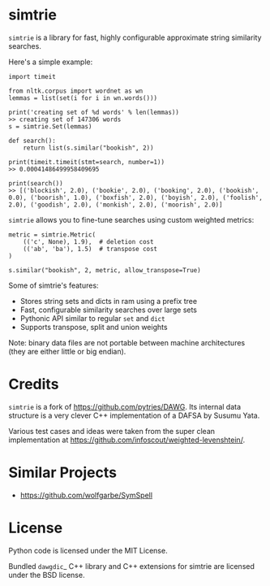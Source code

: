 # simtrie

`simtrie` is a library for fast, highly
configurable approximate string similarity
searches.

Here's a simple example:

```
import timeit

from nltk.corpus import wordnet as wn
lemmas = list(set(i for i in wn.words()))

print('creating set of %d words' % len(lemmas))
>> creating set of 147306 words
s = simtrie.Set(lemmas)

def search():
	return list(s.similar("bookish", 2))

print(timeit.timeit(stmt=search, number=1))
>> 0.00041486499958409695

print(search())
>> [('blockish', 2.0), ('bookie', 2.0), ('booking', 2.0), ('bookish', 0.0), ('boorish', 1.0), ('boxfish', 2.0), ('boyish', 2.0), ('foolish', 2.0), ('goodish', 2.0), ('monkish', 2.0), ('moorish', 2.0)]

```

`simtrie` allows you to fine-tune searches using custom
weighted metrics:

```
metric = simtrie.Metric(
    (('c', None), 1.9),  # deletion cost
    (('ab', 'ba'), 1.5)  # transpose cost
)

s.similar("bookish", 2, metric, allow_transpose=True)
```

Some of simtrie's features:

* Stores string sets and dicts in ram using a prefix tree
* Fast, configurable similarity searches over large sets
* Pythonic API similar to regular `set` and `dict`
* Supports transpose, split and union weights

Note: binary data files are not portable between machine
architectures (they are either little or big endian).

# Credits

`simtrie` is a fork of https://github.com/pytries/DAWG. Its internal
data structure is a very clever C++ implementation of a DAFSA by Susumu Yata.

Various test cases and ideas were taken from the super clean
implementation at https://github.com/infoscout/weighted-levenshtein/.

# Similar Projects

* https://github.com/wolfgarbe/SymSpell

# License

Python code is licensed under the MIT License.

Bundled `dawgdic`_ C++ library and C++ extensions
for simtrie are licensed under the BSD license.
